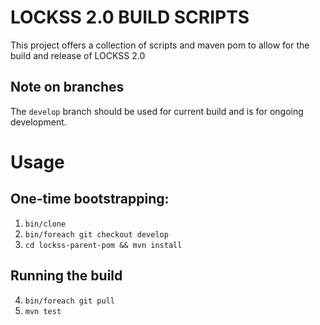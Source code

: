 # LOCKSS 2.0 BUILD SCRIPTS

This project offers a collection of scripts and maven pom to allow for the build and release of LOCKSS 2.0

## Note on branches
The `develop` branch should be used for current build and is for ongoing development.

# Usage

## One-time bootstrapping:
1. `bin/clone`
2. `bin/foreach git checkout develop`
3. `cd lockss-parent-pom && mvn install`

## Running the build
4. `bin/foreach git pull`
5. `mvn test`